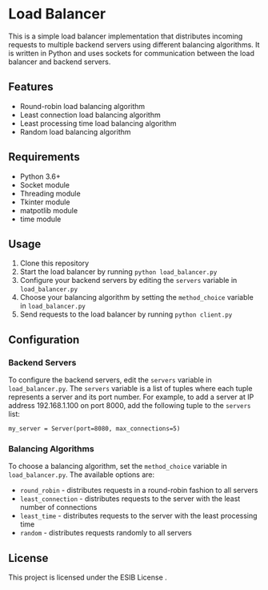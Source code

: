 
# Load Balancer

This is a simple load balancer implementation that distributes incoming requests to multiple backend servers using different balancing algorithms. It is written in Python and uses sockets for communication between the load balancer and backend servers.

## Features

- Round-robin load balancing algorithm
- Least connection load balancing algorithm
- Least processing time load balancing algorithm
- Random load balancing algorithm

## Requirements

- Python 3.6+
- Socket module
- Threading module
- Tkinter module
- matpotlib module
- time module

## Usage

1. Clone this repository
2. Start the load balancer by running `python load_balancer.py`
3. Configure your backend servers by editing the `servers` variable in `load_balancer.py`
4. Choose your balancing algorithm by setting the `method_choice` variable in `load_balancer.py`
5. Send requests to the load balancer by running `python client.py`

## Configuration

### Backend Servers

To configure the backend servers, edit the `servers` variable in `load_balancer.py`. The `servers` variable is a list of tuples where each tuple represents a server and its port number. For example, to add a server at IP address 192.168.1.100 on port 8000, add the following tuple to the `servers` list:

```
my_server = Server(port=8080, max_connections=5)
```

### Balancing Algorithms

To choose a balancing algorithm, set the `method_choice` variable in `load_balancer.py`. The available options are:

- `round_robin` - distributes requests in a round-robin fashion to all servers
- `least_connection` - distributes requests to the server with the least number of connections
- `least_time` - distributes requests to the server with the least processing time
- `random` - distributes requests randomly to all servers

## License

This project is licensed under the ESIB License .
